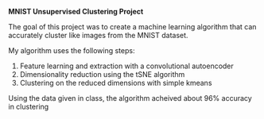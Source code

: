 **MNIST Unsupervised Clustering Project**

The goal of this project was to create a machine learning algorithm that can accurately cluster like images from the MNIST dataset. 

My algorithm uses the following steps:
1. Feature learning and extraction with a convolutional autoencoder
2. Dimensionality reduction using the tSNE algorithm
3. Clustering on the reduced dimensions with simple kmeans 

Using the data given in class, the algorithm acheived about 96% accuracy in clustering
